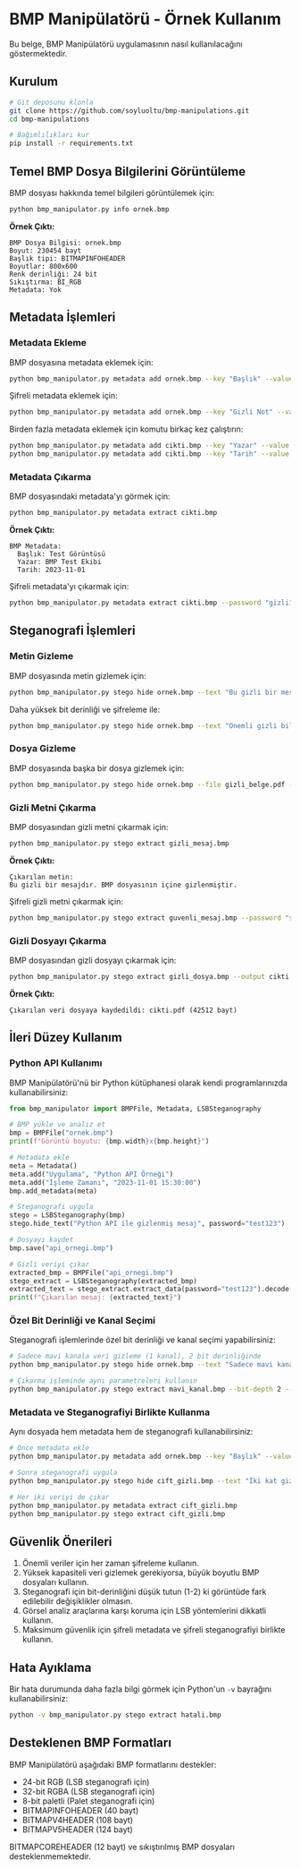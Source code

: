 # BMP Manipülatörü - Örnek Kullanım

Bu belge, BMP Manipülatörü uygulamasının nasıl kullanılacağını göstermektedir.

## Kurulum

```bash
# Git deposunu klonla
git clone https://github.com/soyluoltu/bmp-manipulations.git
cd bmp-manipulations

# Bağımlılıkları kur
pip install -r requirements.txt
```

## Temel BMP Dosya Bilgilerini Görüntüleme

BMP dosyası hakkında temel bilgileri görüntülemek için:

```bash
python bmp_manipulator.py info ornek.bmp
```

**Örnek Çıktı:**
```
BMP Dosya Bilgisi: ornek.bmp
Boyut: 230454 bayt
Başlık tipi: BITMAPINFOHEADER
Boyutlar: 800x600
Renk derinliği: 24 bit
Sıkıştırma: BI_RGB
Metadata: Yok
```

## Metadata İşlemleri

### Metadata Ekleme

BMP dosyasına metadata eklemek için:

```bash
python bmp_manipulator.py metadata add ornek.bmp --key "Başlık" --value "Test Görüntüsü" --output cikti.bmp
```

Şifreli metadata eklemek için:

```bash
python bmp_manipulator.py metadata add ornek.bmp --key "Gizli Not" --value "Bu bir gizli nottur" --password "gizli123" --output cikti.bmp
```

Birden fazla metadata eklemek için komutu birkaç kez çalıştırın:

```bash
python bmp_manipulator.py metadata add cikti.bmp --key "Yazar" --value "BMP Test Ekibi"
python bmp_manipulator.py metadata add cikti.bmp --key "Tarih" --value "2023-11-01"
```

### Metadata Çıkarma

BMP dosyasındaki metadata'yı görmek için:

```bash
python bmp_manipulator.py metadata extract cikti.bmp
```

**Örnek Çıktı:**
```
BMP Metadata:
  Başlık: Test Görüntüsü
  Yazar: BMP Test Ekibi
  Tarih: 2023-11-01
```

Şifreli metadata'yı çıkarmak için:

```bash
python bmp_manipulator.py metadata extract cikti.bmp --password "gizli123"
```

## Steganografi İşlemleri

### Metin Gizleme

BMP dosyasında metin gizlemek için:

```bash
python bmp_manipulator.py stego hide ornek.bmp --text "Bu gizli bir mesajdır. BMP dosyasının içine gizlenmiştir." --output gizli_mesaj.bmp
```

Daha yüksek bit derinliği ve şifreleme ile:

```bash
python bmp_manipulator.py stego hide ornek.bmp --text "Önemli gizli bilgi" --bit-depth 2 --channels 3 --password "super_gizli" --output guvenli_mesaj.bmp
```

### Dosya Gizleme

BMP dosyasında başka bir dosya gizlemek için:

```bash
python bmp_manipulator.py stego hide ornek.bmp --file gizli_belge.pdf --output gizli_dosya.bmp
```

### Gizli Metni Çıkarma

BMP dosyasından gizli metni çıkarmak için:

```bash
python bmp_manipulator.py stego extract gizli_mesaj.bmp
```

**Örnek Çıktı:**
```
Çıkarılan metin:
Bu gizli bir mesajdır. BMP dosyasının içine gizlenmiştir.
```

Şifreli gizli metni çıkarmak için:

```bash
python bmp_manipulator.py stego extract guvenli_mesaj.bmp --password "super_gizli"
```

### Gizli Dosyayı Çıkarma

BMP dosyasından gizli dosyayı çıkarmak için:

```bash
python bmp_manipulator.py stego extract gizli_dosya.bmp --output cikti.pdf
```

**Örnek Çıktı:**
```
Çıkarılan veri dosyaya kaydedildi: cikti.pdf (42512 bayt)
```

## İleri Düzey Kullanım

### Python API Kullanımı

BMP Manipülatörü'nü bir Python kütüphanesi olarak kendi programlarınızda kullanabilirsiniz:

```python
from bmp_manipulator import BMPFile, Metadata, LSBSteganography

# BMP yükle ve analiz et
bmp = BMPFile("ornek.bmp")
print(f"Görüntü boyutu: {bmp.width}x{bmp.height}")

# Metadata ekle
meta = Metadata()
meta.add("Uygulama", "Python API Örneği")
meta.add("İşleme Zamanı", "2023-11-01 15:30:00")
bmp.add_metadata(meta)

# Steganografi uygula
stego = LSBSteganography(bmp)
stego.hide_text("Python API ile gizlenmiş mesaj", password="test123")

# Dosyayı kaydet
bmp.save("api_ornegi.bmp")

# Gizli veriyi çıkar
extracted_bmp = BMPFile("api_ornegi.bmp")
stego_extract = LSBSteganography(extracted_bmp)
extracted_text = stego_extract.extract_data(password="test123").decode("utf-8")
print(f"Çıkarılan mesaj: {extracted_text}")
```

### Özel Bit Derinliği ve Kanal Seçimi

Steganografi işlemlerinde özel bit derinliği ve kanal seçimi yapabilirsiniz:

```bash
# Sadece mavi kanala veri gizleme (1 kanal), 2 bit derinliğinde
python bmp_manipulator.py stego hide ornek.bmp --text "Sadece mavi kanalda" --bit-depth 2 --channels 1 --output mavi_kanal.bmp

# Çıkarma işleminde aynı parametreleri kullanın
python bmp_manipulator.py stego extract mavi_kanal.bmp --bit-depth 2 --channels 1
```

### Metadata ve Steganografiyi Birlikte Kullanma

Aynı dosyada hem metadata hem de steganografi kullanabilirsiniz:

```bash
# Önce metadata ekle
python bmp_manipulator.py metadata add ornek.bmp --key "Başlık" --value "Çift Gizli Dosya" --output cift_gizli.bmp

# Sonra steganografi uygula
python bmp_manipulator.py stego hide cift_gizli.bmp --text "İki kat gizli mesaj" --output cift_gizli.bmp

# Her iki veriyi de çıkar
python bmp_manipulator.py metadata extract cift_gizli.bmp
python bmp_manipulator.py stego extract cift_gizli.bmp
```

## Güvenlik Önerileri

1. Önemli veriler için her zaman şifreleme kullanın.
2. Yüksek kapasiteli veri gizlemek gerekiyorsa, büyük boyutlu BMP dosyaları kullanın.
3. Steganografi için bit-derinliğini düşük tutun (1-2) ki görüntüde fark edilebilir değişiklikler olmasın.
4. Görsel analiz araçlarına karşı koruma için LSB yöntemlerini dikkatli kullanın.
5. Maksimum güvenlik için şifreli metadata ve şifreli steganografiyi birlikte kullanın.

## Hata Ayıklama

Bir hata durumunda daha fazla bilgi görmek için Python'un `-v` bayrağını kullanabilirsiniz:

```bash
python -v bmp_manipulator.py stego extract hatali.bmp
```

## Desteklenen BMP Formatları

BMP Manipülatörü aşağıdaki BMP formatlarını destekler:

- 24-bit RGB (LSB steganografi için)
- 32-bit RGBA (LSB steganografi için)
- 8-bit paletli (Palet steganografi için)
- BITMAPINFOHEADER (40 bayt)
- BITMAPV4HEADER (108 bayt)  
- BITMAPV5HEADER (124 bayt)

BITMAPCOREHEADER (12 bayt) ve sıkıştırılmış BMP dosyaları desteklenmemektedir.
